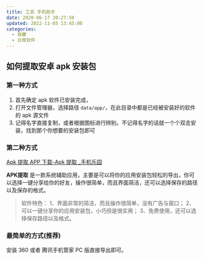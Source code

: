 ```yaml
---
title: 工具 手机助手
date: 2020-06-17 20:27:50
updated: 2022-11-05 13:45:00
categories:
  - 收藏
  - 日常软件
---
```


## 如何提取安卓 apk 安装包

### 第一种方式

1. 首先确定 apk 软件已安装完成，
2. 打开文件管理器，选择路径 `data/app/`，在此目录中都是已经被安装好的软件的 apk 源文件
3. 记得名字直接复制，或者根据图标进行辨别。不记得名字的话就一个个双击安装，找到那个你想要的安装包即可

### 第二种方式

[Apk 提取 APP 下载-Apk 提取 _手机乐园](https://soft.shouji.com.cn/down/1548588.html)

**APK提取** 是一款系统辅助应用，主要是可以将你的应用安装包轻松的导出，你可以选择一键分享给你的好友，操作很简单，而且界面简洁，还可以选择保存的路径以及保存的格式。

> 软件特色：
1、界面非常的简洁，而且操作很简单，没有广告与窗口；
2、可以一键分享你的应用安装包，小巧但是很实用；
3、免费使用，还可以选择保存路径以及格式。

### 最简单的方式(推荐)

安装 360 或者 腾讯手机管家 PC 版直接导出即可。
